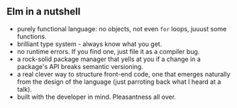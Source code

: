 ## Elm in a nutshell

* purely functional language: no objects, not even `for` loops, juuust some functions.
* brilliant type system - always know what you get.
* no runtime errors. If you find one, just file it as a compiler bug.
* a rock-solid package manager that yells at you if a change in a package's API breaks semantic versioning.
* a real clever way to structure front-end code, one that emerges naturally from the design of the language (just parroting back what I heard at a talk).
* built with the developer in mind. Pleasantness all over.

